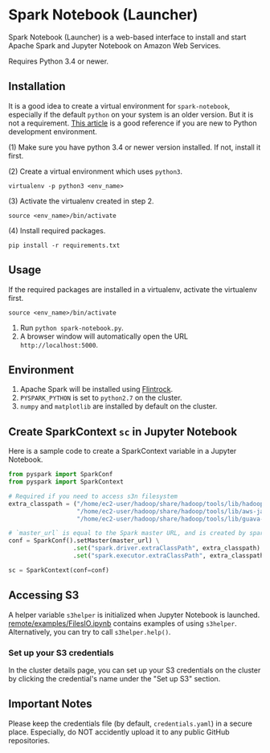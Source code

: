 # Spark Notebook (Launcher)

Spark Notebook (Launcher) is a web-based interface to install and start
Apache Spark and Jupyter Notebook on Amazon Web Services.

Requires Python 3.4 or newer.


## Installation

It is a good idea to create a virtual environment for `spark-notebook`, especially
if the default `python` on your system is an older version. But it is not a
requirement. [This article](https://hackercodex.com/guide/python-development-environment-on-mac-osx/)
is a good reference if you are new to Python development environment.

(1) Make sure you have python 3.4 or newer version installed. If not, install it first.

(2) Create a virtual environment which uses `python3`.
```
virtualenv -p python3 <env_name>
```
(3) Activate the virtualenv created in step 2.
```
source <env_name>/bin/activate
```
(4) Install required packages.
```
pip install -r requirements.txt
```


## Usage

If the required packages are installed in a virtualenv, activate the virtualenv first.
```
source <env_name>/bin/activate
```
1. Run `python spark-notebook.py`.
2. A browser window will automatically open the URL `http://localhost:5000`.


## Environment

1. Apache Spark will be installed using [Flintrock](https://github.com/nchammas/flintrock).
2. `PYSPARK_PYTHON` is set to `python2.7` on the cluster.
3. `numpy` and `matplotlib` are installed by default on the cluster.


## Create SparkContext `sc` in Jupyter Notebook

Here is a sample code to create a SparkContext variable in a Jupyter Notebook.
```python
from pyspark import SparkConf
from pyspark import SparkContext

# Required if you need to access s3n filesystem
extra_classpath = ("/home/ec2-user/hadoop/share/hadoop/tools/lib/hadoop-aws-2.7.2.jar:"
                   "/home/ec2-user/hadoop/share/hadoop/tools/lib/aws-java-sdk-1.7.4.jar:"
                   "/home/ec2-user/hadoop/share/hadoop/tools/lib/guava-11.0.2.jar")

# `master_url` is equal to the Spark master URL, and is created by spark-notebook
conf = SparkConf().setMaster(master_url) \
                  .set("spark.driver.extraClassPath", extra_classpath) \
                  .set("spark.executor.extraClassPath", extra_classpath)

sc = SparkContext(conf=conf)
```


## Accessing S3

A helper variable `s3helper` is initialized when Jupyter Notebook is launched.
[remote/examples/FilesIO.ipynb](https://github.com/arapat/spark-notebook/blob/master/remote/examples/FilesIO.ipynb)
contains examples of using `s3helper`. Alternatively, you can try to call `s3helper.help()`.

### Set up your S3 credentials

In the cluster details page, you can set up your S3 credentials on the cluster by clicking the credential's name under the "Set up S3" section.


## Important Notes

Please keep the credentials file (by default, `credentials.yaml`) in a secure
place. Especially, do NOT accidently upload it to any public GitHub repositories.
